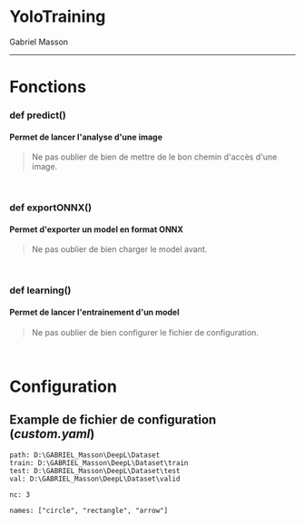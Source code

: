 # YoloTraining

Gabriel Masson

---

# Fonctions

### def predict()

#### Permet de lancer l'analyse d'une image

<blockquote>

Ne pas oublier de bien de mettre de le bon chemin d'accès d'une image.

</blockquote>

<p>&nbsp;</p>

### def exportONNX()

#### Permet d'exporter un model en format ONNX

<blockquote>

Ne pas oublier de bien charger le model avant.

</blockquote>

<p>&nbsp;</p>

### def learning()

#### Permet de lancer l'entrainement d'un model

<blockquote>

Ne pas oublier de bien configurer le fichier de configuration.

</blockquote>

<p>&nbsp;</p>

# Configuration

## Example de fichier de configuration (_custom.yaml_)

```
path: D:\GABRIEL_Masson\DeepL\Dataset
train: D:\GABRIEL_Masson\DeepL\Dataset\train
test: D:\GABRIEL_Masson\DeepL\Dataset\test
val: D:\GABRIEL_Masson\DeepL\Dataset\valid

nc: 3

names: ["circle", "rectangle", "arrow"]
```